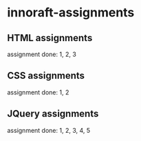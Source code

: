 # innoraft-assignments
## HTML assignments
assignment done: 1, 2, 3
## CSS assignments
assignment done: 1, 2
## JQuery assignments
assignment done: 1, 2, 3, 4, 5
